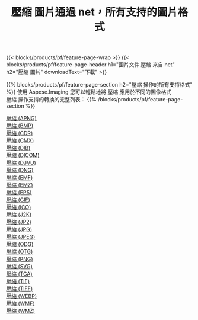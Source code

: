 ﻿---
title: 壓縮 圖片通過 net，所有支持的圖片格式 
weight: 3920
url: /zh-hant/net/compress 
lang: zh-hant
langdirlevel: 2
locales: zh-hans,ja,it,ru,de,es,fr,nl,id,lt,pl,pt,vi,tr,ko,zh-hant,ar,hi,th,sv,cs,uk,he
description: 使用 Aspose.Imaging 你可以輕鬆地通過 net 獲取 壓縮 圖像
---

{{< blocks/products/pf/feature-page-wrap >}}
{{< blocks/products/pf/feature-page-header h1="圖片文件 壓縮 來自 net" h2="壓縮 圖片" downloadText="下載" >}}


{{% blocks/products/pf/feature-page-section  h2="壓縮 操作的所有支持格式" %}}
使用 Aspose.Imaging 您可以輕鬆地將 壓縮 應用於不同的圖像格式
<br/>
壓縮 操作支持的轉換的完整列表：
{{% /blocks/products/pf/feature-page-section %}}
<div class="container-fluid productfamilypage bg-gray">
    <div class="convertypes bg-gray agp-content section">
        <div class="container">
		<div class="row other-converters">
		    <div class='col-md-2 other-converter remove-lp remove-rp'><a href="/imaging/zh-hant/net/compress/apng" >壓縮 (APNG)</a></div><div class='col-md-2 other-converter remove-lp remove-rp'><a href="/imaging/zh-hant/net/compress/bmp" >壓縮 (BMP)</a></div><div class='col-md-2 other-converter remove-lp remove-rp'><a href="/imaging/zh-hant/net/compress/cdr" >壓縮 (CDR)</a></div><div class='col-md-2 other-converter remove-lp remove-rp'><a href="/imaging/zh-hant/net/compress/cmx" >壓縮 (CMX)</a></div><div class='col-md-2 other-converter remove-lp remove-rp'><a href="/imaging/zh-hant/net/compress/dib" >壓縮 (DIB)</a></div><div class='col-md-2 other-converter remove-lp remove-rp'><a href="/imaging/zh-hant/net/compress/dicom" >壓縮 (DICOM)</a></div><div class='col-md-2 other-converter remove-lp remove-rp'><a href="/imaging/zh-hant/net/compress/djvu" >壓縮 (DJVU)</a></div><div class='col-md-2 other-converter remove-lp remove-rp'><a href="/imaging/zh-hant/net/compress/dng" >壓縮 (DNG)</a></div><div class='col-md-2 other-converter remove-lp remove-rp'><a href="/imaging/zh-hant/net/compress/emf" >壓縮 (EMF)</a></div><div class='col-md-2 other-converter remove-lp remove-rp'><a href="/imaging/zh-hant/net/compress/emz" >壓縮 (EMZ)</a></div><div class='col-md-2 other-converter remove-lp remove-rp'><a href="/imaging/zh-hant/net/compress/eps" >壓縮 (EPS)</a></div><div class='col-md-2 other-converter remove-lp remove-rp'><a href="/imaging/zh-hant/net/compress/gif" >壓縮 (GIF)</a></div><div class='col-md-2 other-converter remove-lp remove-rp'><a href="/imaging/zh-hant/net/compress/ico" >壓縮 (ICO)</a></div><div class='col-md-2 other-converter remove-lp remove-rp'><a href="/imaging/zh-hant/net/compress/j2k" >壓縮 (J2K)</a></div><div class='col-md-2 other-converter remove-lp remove-rp'><a href="/imaging/zh-hant/net/compress/jp2" >壓縮 (JP2)</a></div><div class='col-md-2 other-converter remove-lp remove-rp'><a href="/imaging/zh-hant/net/compress/jpg" >壓縮 (JPG)</a></div><div class='col-md-2 other-converter remove-lp remove-rp'><a href="/imaging/zh-hant/net/compress/jpeg" >壓縮 (JPEG)</a></div><div class='col-md-2 other-converter remove-lp remove-rp'><a href="/imaging/zh-hant/net/compress/odg" >壓縮 (ODG)</a></div><div class='col-md-2 other-converter remove-lp remove-rp'><a href="/imaging/zh-hant/net/compress/otg" >壓縮 (OTG)</a></div><div class='col-md-2 other-converter remove-lp remove-rp'><a href="/imaging/zh-hant/net/compress/png" >壓縮 (PNG)</a></div><div class='col-md-2 other-converter remove-lp remove-rp'><a href="/imaging/zh-hant/net/compress/svg" >壓縮 (SVG)</a></div><div class='col-md-2 other-converter remove-lp remove-rp'><a href="/imaging/zh-hant/net/compress/tga" >壓縮 (TGA)</a></div><div class='col-md-2 other-converter remove-lp remove-rp'><a href="/imaging/zh-hant/net/compress/tif" >壓縮 (TIF)</a></div><div class='col-md-2 other-converter remove-lp remove-rp'><a href="/imaging/zh-hant/net/compress/tiff" >壓縮 (TIFF)</a></div><div class='col-md-2 other-converter remove-lp remove-rp'><a href="/imaging/zh-hant/net/compress/webp" >壓縮 (WEBP)</a></div><div class='col-md-2 other-converter remove-lp remove-rp'><a href="/imaging/zh-hant/net/compress/wmf" >壓縮 (WMF)</a></div><div class='col-md-2 other-converter remove-lp remove-rp'><a href="/imaging/zh-hant/net/compress/wmz" >壓縮 (WMZ)</a></div>
                </div>
        </div>
    </div>
</div>
<br/>
